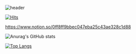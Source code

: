 ![header](https://capsule-render.vercel.app/api?type=waving&color=B897FF&height=400&section=header&text=jukangpark%20🌏&fontSize=90&fontColor=ffffff)

[![Hits](https://hits.seeyoufarm.com/api/count/incr/badge.svg?url=https%3A%2F%2Fgithub.com%2Fgjbae1212%2Fhit-counter&count_bg=%23B897FF&title_bg=%23BE3DD9&icon=github.svg&icon_color=%23E7E7E7&title=visit&edge_flat=false)](https://hits.seeyoufarm.com)

https://www.notion.so/0ff8ff9bbec047eba25c43ae328c1d88

![Anurag's GitHub stats](https://github-readme-stats.vercel.app/api?username=jukangpark&show_icons=true&theme=tokyonight)

[![Top Langs](https://github-readme-stats.vercel.app/api/top-langs/?username=jukangpark&layout=compact&theme=tokyonight)](https://github.com/anuraghazra/github-readme-stats)
